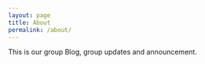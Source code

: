 ```yaml
---
layout: page
title: About
permalink: /about/
---
```


This is our group Blog, group updates and announcement.   

